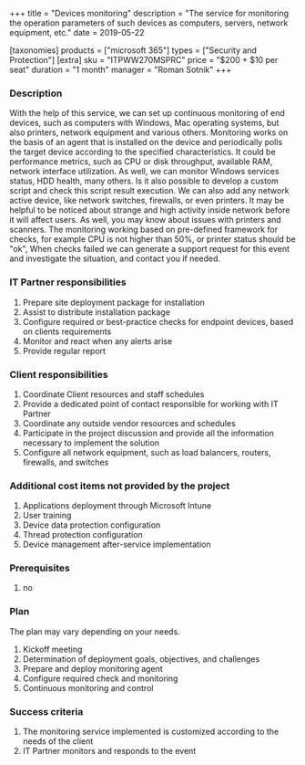 +++
title = "Devices monitoring" 
description = "The service for monitoring the operation parameters of such devices as computers, servers, network equipment, etc." 
date = 2019-05-22

[taxonomies] 
products = ["microsoft 365"] 
types = ["Security and Protection"]
[extra] 
sku = "ITPWW270MSPRC" 
price = "$200 + $10 per seat"
duration = "1 month" 
manager = "Roman Sotnik" 
+++

### Description
With the help of this service, we can set up continuous monitoring of end devices, such as computers with Windows, Mac operating systems, but also printers, network equipment and various others. Monitoring works on the basis of an agent that is installed on the device and periodically polls the target device according to the specified characteristics. It could be performance metrics, such as CPU or disk throughput, available RAM, network interface utilization. As well, we can monitor Windows services status, HDD health, many others. Is it also possible to develop a custom script and check this script result execution.
We can also add any network active device, like network switches, firewalls, or even printers. It may be helpful to be noticed about strange and high activity inside network before it will affect users. As well, you may know about issues with printers and scanners.
The monitoring working based on pre-defined framework for checks, for example CPU is not higher than 50%, or printer status should be "ok", When checks failed we can generate a support request for this event and investigate the situation, and contact you if needed.

### IT Partner responsibilities
1.	Prepare site deployment package for installation
2.	Assist to distribute installation package
3.	Configure required or best-practice checks for endpoint devices, based on clients requirements
4.	Monitor and react when any alerts arise
5.	Provide regular report
	
### Client responsibilities
1.	Coordinate Client resources and staff schedules
2.	Provide a dedicated point of contact responsible for working with IT Partner
3.	Coordinate any outside vendor resources and schedules
4.	Participate in the project discussion and provide all the information necessary to implement the solution
5.	Configure all network equipment, such as load balancers, routers, firewalls, and switches
	
### Additional cost items not provided by the project
1.	Applications deployment through Microsoft Intune
2.	User training
3.	Device data protection configuration
4.	Thread protection configuration
5.	Device management after-service implementation

### Prerequisites

1. no
 
### Plan
The plan may vary depending on your needs.
1.	Kickoff meeting
2.	Determination of deployment goals, objectives, and challenges
3.	Prepare and deploy monitoring agent
4.	Configure required check and monitoring
5.	Continuous monitoring and control
	
### Success criteria
1. The monitoring service implemented is customized according to the needs of the client
2.	IT Partner monitors and responds to the event
